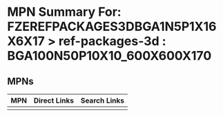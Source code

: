



# MPN Summary For: FZEREFPACKAGES3DBGA1N5P1X16X6X17 > ref-packages-3d : BGA100N50P10X10_600X600X170

## MPNs
  

|MPN|Direct Links|Search Links|
| :--- | :--- | :--- |
||||

